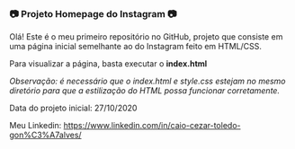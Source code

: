 ### :camera: Projeto Homepage do Instagram :camera:

Olá! Este é o meu primeiro repositório no GitHub, projeto que consiste em uma página inicial semelhante ao do Instagram  feito em HTML/CSS.

Para visualizar a página, basta executar o **index.html**

_Observação: é necessário que o index.html e style.css estejam no mesmo diretório para que a estilização do HTML possa funcionar corretamente._

Data do projeto inicial: 27/10/2020

Meu Linkedin: https://www.linkedin.com/in/caio-cezar-toledo-gon%C3%A7alves/

